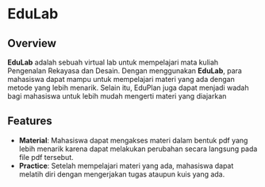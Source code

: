 # EduLab

## Overview

**EduLab** adalah sebuah virtual lab untuk mempelajari mata kuliah Pengenalan Rekayasa dan Desain.
Dengan menggunakan **EduLab**, para mahasiswa dapat mampu untuk mempelajari materi yang ada dengan metode yang lebih menarik. Selain itu, EduPlan juga dapat menjadi wadah bagi mahasiswa untuk lebih mudah mengerti materi yang diajarkan

## Features

- **Material**: Mahasiswa dapat mengakses materi dalam bentuk pdf yang lebih menarik karena dapat melakukan perubahan secara langsung pada file pdf tersebut.
- **Practice**: Setelah mempelajari materi yang ada, mahasiswa dapat melatih diri dengan mengerjakan tugas ataupun kuis yang ada.
